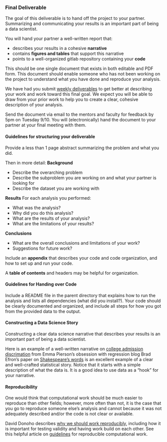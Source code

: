 ### Final Deliverable
The goal of this deliverable is to hand off the project to your partner. Summarizing and communicating your results is an important part of being a data scientist.

You will hand your partner a well-written report that:
- describes your results in a cohesive **narrative**
- contains **figures and tables** that support this narrative
- points to a well-organized gitlab repository containing your **code** 

This should be one single document that exists in both editable and PDF form. This document should enable someone who has not been working on the project to understand what you have done and reproduce your analysis.

We have had you submit [weekly deliverables](weekly_deliverable.md) to get better at describing your work and work toward this final goal. We expect you will be able to draw from your prior work to help you to create a clear, cohesive description of your analysis. 

Send the document via email to the mentors and faculty for feedback by 5pm on Tuesday 9/10. You will (electronically) hand the document to your partner at your final meeting with them.  

#### Guidelines for structuring your deliverable
Provide a less than 1 page abstract summarizing the problem and what you did.

Then in more detail:
**Background**
- Describe the overarching problem
- Describe the subproblem you are working on and what your partner is looking for
- Describe the dataset you are working with

**Results**
For each analysis you performed:
- What was the analysis?
- Why did you do this analysis?
- What are the results of your analysis? 
- What are the limitations of your results?

**Conclusions**
- What are the overall conclusions and limitations of your work? 
- Suggestions for future work?

Include an **appendix** that describes your code and code organization, and how to set up and run your code. 

A **table of contents** and headers may be helpful for organization.


#### Guidelines for Handing over Code
Include a README file in the parent directory that explains how to run the analysis and lists all dependencies (what did you install?). Your code should be clearly documented and organized, and include all steps for how you got from the provided data to the output.

#### Constructing a Data Science Story
Constructing a clear data science narrative that describes your results is an important part of being a data scientist.

Here is an example of a well-written narrative on [college admission discrimation](http://obsessionwithregression.blogspot.com/2017/08/testing-for-discrimination-in-college.html) from Emma Pierson’s obsession with regression blog
Brad Efron’s paper on [Shakespeare’s words](https://www.jstor.org/stable/2335721?seq=1#metadata_info_tab_contents) is an excellent example of a clear and well-crafted statistical story. Notice that it starts with a simple description of what the data is. It is a good idea to use data as a “hook” for your narrative.

#### Reproducibility
One would think that computational work should be much easier to reproduce than other fields; however, more often than not, it is the case that you go to reproduce someone else’s analysis and cannot because it was not adequately described and/or the code is not clear or available. 

David Donoho describes [why we should work reproducibly](https://academic.oup.com/biostatistics/article/11/3/385/257703), including how it is important for testing validity and having work build on each other. See this helpful article on [guidelines](https://journals.plos.org/ploscompbiol/article?id=10.1371/journal.pcbi.1003285) for reproducible computational work. 
